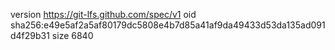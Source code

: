 version https://git-lfs.github.com/spec/v1
oid sha256:e49e5af2a5af80179dc5808e4b7d85a41af9da49433d53da135ad091d4f29b31
size 6840
